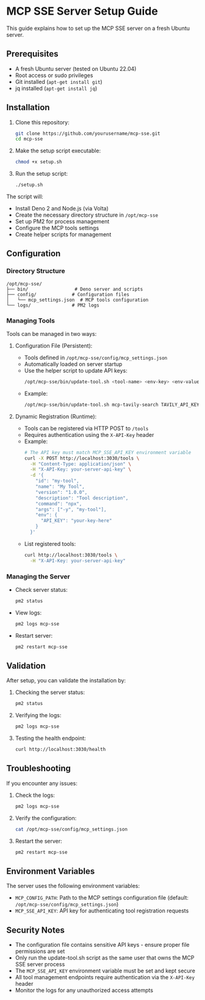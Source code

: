 # MCP SSE Server Setup Guide

This guide explains how to set up the MCP SSE server on a fresh Ubuntu server.

## Prerequisites

- A fresh Ubuntu server (tested on Ubuntu 22.04)
- Root access or sudo privileges
- Git installed (`apt-get install git`)
- jq installed (`apt-get install jq`)

## Installation

1. Clone this repository:
   ```bash
   git clone https://github.com/yourusername/mcp-sse.git
   cd mcp-sse
   ```

2. Make the setup script executable:
   ```bash
   chmod +x setup.sh
   ```

3. Run the setup script:
   ```bash
   ./setup.sh
   ```

The script will:
- Install Deno 2 and Node.js (via Volta)
- Create the necessary directory structure in `/opt/mcp-sse`
- Set up PM2 for process management
- Configure the MCP tools settings
- Create helper scripts for management

## Configuration

### Directory Structure

```
/opt/mcp-sse/
├── bin/                 # Deno server and scripts
├── config/             # Configuration files
│   └── mcp_settings.json  # MCP tools configuration
└── logs/               # PM2 logs
```

### Managing Tools

Tools can be managed in two ways:

1. Configuration File (Persistent):
   - Tools defined in `/opt/mcp-sse/config/mcp_settings.json`
   - Automatically loaded on server startup
   - Use the helper script to update API keys:
     ```bash
     /opt/mcp-sse/bin/update-tool.sh <tool-name> <env-key> <env-value>
     ```
   - Example:
     ```bash
     /opt/mcp-sse/bin/update-tool.sh mcp-tavily-search TAVILY_API_KEY your-api-key-here
     ```

2. Dynamic Registration (Runtime):
   - Tools can be registered via HTTP POST to `/tools`
   - Requires authentication using the `X-API-Key` header
   - Example:
     ```bash
     # The API key must match MCP_SSE_API_KEY environment variable
     curl -X POST http://localhost:3030/tools \
       -H "Content-Type: application/json" \
       -H "X-API-Key: your-server-api-key" \
       -d '{
         "id": "my-tool",
         "name": "My Tool",
         "version": "1.0.0",
         "description": "Tool description",
         "command": "npx",
         "args": ["-y", "my-tool"],
         "env": {
           "API_KEY": "your-key-here"
         }
       }'
     ```
   - List registered tools:
     ```bash
     curl http://localhost:3030/tools \
       -H "X-API-Key: your-server-api-key"
     ```

### Managing the Server

- Check server status:
  ```bash
  pm2 status
  ```

- View logs:
  ```bash
  pm2 logs mcp-sse
  ```

- Restart server:
  ```bash
  pm2 restart mcp-sse
  ```

## Validation

After setup, you can validate the installation by:

1. Checking the server status:
   ```bash
   pm2 status
   ```

2. Verifying the logs:
   ```bash
   pm2 logs mcp-sse
   ```

3. Testing the health endpoint:
   ```bash
   curl http://localhost:3030/health
   ```

## Troubleshooting

If you encounter any issues:

1. Check the logs:
   ```bash
   pm2 logs mcp-sse
   ```

2. Verify the configuration:
   ```bash
   cat /opt/mcp-sse/config/mcp_settings.json
   ```

3. Restart the server:
   ```bash
   pm2 restart mcp-sse
   ```

## Environment Variables

The server uses the following environment variables:

- `MCP_CONFIG_PATH`: Path to the MCP settings configuration file (default: `/opt/mcp-sse/config/mcp_settings.json`)
- `MCP_SSE_API_KEY`: API key for authenticating tool registration requests

## Security Notes

- The configuration file contains sensitive API keys - ensure proper file permissions are set
- Only run the update-tool.sh script as the same user that owns the MCP SSE server process
- The `MCP_SSE_API_KEY` environment variable must be set and kept secure
- All tool management endpoints require authentication via the `X-API-Key` header
- Monitor the logs for any unauthorized access attempts
